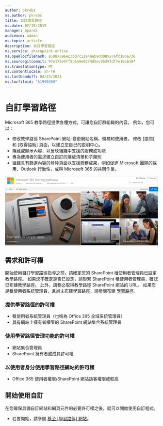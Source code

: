 ```yaml
---
author: pkrebs
ms.author: pkrebs
title: 自訂學習路徑
ms.date: 02/18/2019
manager: bpardi
audience: admin
ms.topic: article
description: 自訂學習路徑
ms.service: sharepoint-online
ms.openlocfilehash: a5087096ec3bd7c1194aab9dd089276fc196a736
ms.sourcegitcommit: 97e175e5ff5b6a9e0274d5ec9b39fdf7e18eb387
ms.translationtype: MT
ms.contentlocale: zh-TW
ms.lasthandoff: 04/25/2021
ms.locfileid: "51999499"
---
```

# <a name="customize-learning-pathways"></a>自訂學習路徑

Microsoft 365 教學路徑提供各種方式，可讓您自訂群組織的內容。 例如，您可以：  
- 修改教學路徑 SharePoint 網站-變更網站名稱、徽標和使用者。 修改 [提問] 和 [取得協助] 頁面，以建立您自己的説明中心。 
- 隱藏或顯示內容，以反映組織中支援的服務或功能 
- 專為使用者的需求建立自訂的播放清單和子類別
- 組建具有篩選內容的登陸頁面以支援商務成果，例如促進 Microsoft 團隊的採用、Outlook 行動性，或與 Microsoft 365 的共同作業。

![一般 Microsoft 學習路徑相片集合。](media/cg-introducing.png)

## <a name="requirements-and-permissions"></a>需求和許可權

開始使用自訂學習路徑指導之前，請確定您的 SharePoint 租使用者管理員已設定教學路徑。 如果您不確定是否已設定，請聯繫 SharePoint 租使用者管理員，確認已布建教學路徑。 此外，請務必取得教學路徑 SharePoint 網站的 URL。 如果您是租使用者系統管理員，且尚未布建學習路徑，請參閱布建 [學習路徑](custom_provision.md)。 

### <a name="permissions-to-provision-learning-pathways"></a>提供學習路徑的許可權

- 租使用者系統管理員（也稱為 Office 365 全域系統管理員）
- 具有網站上擁有者權限的 SharePoint 網站集合系統管理員

### <a name="permissions-to-use-learning-pathways-administration-features"></a>使用學習路徑管理功能的許可權

- 網站集合管理員
- SharePoint 擁有者或成員許可權

### <a name="permissions-to-use-the-learning-pathways-site-as-a-user"></a>以使用者身分使用學習路徑網站的許可權

- Office 365 使用者權限/SharePoint 網站訪客權限或較高

## <a name="get-started-with-customization"></a>開始使用自訂
在您確保具備自訂網站和網頁元件的必要許可權之後，就可以開始使用自訂程式。 

- 若要開始，請參閱 [移至 [學習路徑] 網站](custom_goto.md)。